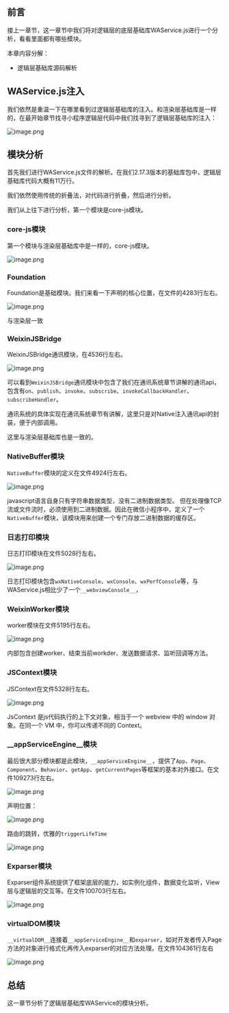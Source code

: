 ﻿## 前言

接上一章节，这一章节中我们将对逻辑层的底层基础库WAService.js进行一个分析，看看里面都有哪些模块。

本章内容分解：

- 逻辑层基础库源码解析

## WAService.js注入

我们依然是重温一下在哪里看到过逻辑层基础库的注入。和渲染层基础库是一样的，在最开始章节找寻小程序逻辑层代码中我们找寻到了逻辑层基础库的注入：

![image.png](https://p9-juejin.byteimg.com/tos-cn-i-k3u1fbpfcp/9b50c9d79b61438e95815554102216db~tplv-k3u1fbpfcp-watermark.image)

## 模块分析

首先我们进行WAService.js文件的解析。在我们2.17.3版本的基础库包中，逻辑层基础库代码大概有11万行。

我们依然使用传统的折叠法，对代码进行折叠，然后进行分析。

我们从上往下进行分析，第一个模块是core-js模块。

### core-js模块

第一个模块与渲染层基础库中是一样的，core-js模块。

![image.png](https://p1-juejin.byteimg.com/tos-cn-i-k3u1fbpfcp/a38ab2e10aac47b1ab7196f9733dd6b8~tplv-k3u1fbpfcp-watermark.image)

### Foundation

Foundation是基础模块。我们来看一下声明的核心位置，在文件的4283行左右。

![image.png](https://p3-juejin.byteimg.com/tos-cn-i-k3u1fbpfcp/b18cadb91e154b35a70f0b871a5871c0~tplv-k3u1fbpfcp-watermark.image)

与渲染层一致

### WeixinJSBridge

WeixinJSBridge通讯模块，在4536行左右。

![image.png](https://p6-juejin.byteimg.com/tos-cn-i-k3u1fbpfcp/e10a73e7f0614d289879554b5eb97e0d~tplv-k3u1fbpfcp-watermark.image)

可以看到`WeixinJSBridge`通讯模块中包含了我们在通讯系统章节讲解的通讯api，包含有`on`、`publish`、`invoke`、`subscribe`、`invokeCallbackHandler`、`subscribeHandler`。 

通讯系统的具体实现在通讯系统章节有讲解，这里只是对Native注入通讯api的封装，便于内部调用。

这里与渲染层基础库也是一致的。

### NativeBuffer模块

`NativeBuffer`模块的定义在文件4924行左右。

![image.png](https://p6-juejin.byteimg.com/tos-cn-i-k3u1fbpfcp/309026f6b6fc4876b602e2f73081a622~tplv-k3u1fbpfcp-watermark.image)

javascript语言自身只有字符串数据类型，没有二进制数据类型。
但在处理像TCP流或文件流时，必须使用到二进制数据。因此在微信小程序中，定义了一个`NativeBuffer`模块，该模块用来创建一个专门存放二进制数据的缓存区。

### 日志打印模块

日志打印模块在文件5028行左右。

![image.png](https://p3-juejin.byteimg.com/tos-cn-i-k3u1fbpfcp/ee1086c6aee149e0904723ab0716fe36~tplv-k3u1fbpfcp-watermark.image)

日志打印模块包含`wxNativeConsole`、`wxConsole`、`wxPerfConsole`等，与WAService.js相比少了一个`__webviewConsole__`，

### WeixinWorker模块

worker模块在文件5195行左右。

![image.png](https://p1-juejin.byteimg.com/tos-cn-i-k3u1fbpfcp/9f76b01976514f5c9ecab8949eb0f7b3~tplv-k3u1fbpfcp-watermark.image)

内部包含创建worker、结束当前workder、发送数据请求、监听回调等方法。

### JSContext模块

JSContext在文件5328行左右。

![image.png](https://p6-juejin.byteimg.com/tos-cn-i-k3u1fbpfcp/5593b2401e4c4519a35d26fd9d2bb616~tplv-k3u1fbpfcp-watermark.image)

JsContext 是js代码执行的上下文对象，相当于一个 webview 中的 window 对象。在同一个 VM 中，你可以传递不同的 Context。

### __appServiceEngine__模块

最后很大部分模块都是此模块，`__appServiceEngine__`，提供了`App`、`Page`、`Component`、`Behavior`、`getApp`、`getCurrentPages`等框架的基本对外接口。在文件109273行左右。

![image.png](https://p3-juejin.byteimg.com/tos-cn-i-k3u1fbpfcp/0f7a6763d7864a2ab436cc33f672b80b~tplv-k3u1fbpfcp-watermark.image)

声明位置：

![image.png](https://p9-juejin.byteimg.com/tos-cn-i-k3u1fbpfcp/92efe0525e0c4ae6a94b9e5ec2f2d037~tplv-k3u1fbpfcp-watermark.image)

路由的跳转，优雅的`triggerLifeTime`

![image.png](https://p3-juejin.byteimg.com/tos-cn-i-k3u1fbpfcp/eb90a26702cc40f1954aa8e4cb3f551f~tplv-k3u1fbpfcp-watermark.image)

### Exparser模块

Exparser组件系统提供了框架底层的能力，如实例化组件，数据变化监听，View 层与逻辑层的交互等。在文件100703行左右。

![image.png](https://p6-juejin.byteimg.com/tos-cn-i-k3u1fbpfcp/4f1052799a07405d83ec286961487c59~tplv-k3u1fbpfcp-watermark.image)

### virtualDOM模块

`__virtualDOM__`连接着`__appServiceEngine__`和`exparser`，如对开发者传入Page方法的对象进行格式化再传入exparser的对应方法处理。在文件104361行左右

![image.png](https://p1-juejin.byteimg.com/tos-cn-i-k3u1fbpfcp/d15af7ce088e44d8a1703a12b09e56e5~tplv-k3u1fbpfcp-watermark.image)

## 总结

这一章节分析了逻辑层基础库WAService的模块分析。















